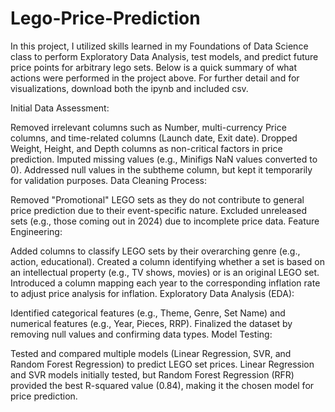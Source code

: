 # Lego-Price-Prediction

In this project, I utilized skills learned in my Foundations of Data Science class to perform Exploratory Data Analysis, test models, and predict future price points for arbitrary lego sets. Below is a quick summary of what actions were performed in the project above. For further detail and for visualizations, download both the ipynb and included csv. 

Initial Data Assessment:

Removed irrelevant columns such as Number, multi-currency Price columns, and time-related columns (Launch date, Exit date).
Dropped Weight, Height, and Depth columns as non-critical factors in price prediction.
Imputed missing values (e.g., Minifigs NaN values converted to 0).
Addressed null values in the subtheme column, but kept it temporarily for validation purposes.
Data Cleaning Process:

Removed "Promotional" LEGO sets as they do not contribute to general price prediction due to their event-specific nature.
Excluded unreleased sets (e.g., those coming out in 2024) due to incomplete price data.
Feature Engineering:

Added columns to classify LEGO sets by their overarching genre (e.g., action, educational).
Created a column identifying whether a set is based on an intellectual property (e.g., TV shows, movies) or is an original LEGO set.
Introduced a column mapping each year to the corresponding inflation rate to adjust price analysis for inflation.
Exploratory Data Analysis (EDA):

Identified categorical features (e.g., Theme, Genre, Set Name) and numerical features (e.g., Year, Pieces, RRP).
Finalized the dataset by removing null values and confirming data types.
Model Testing:

Tested and compared multiple models (Linear Regression, SVR, and Random Forest Regression) to predict LEGO set prices.
Linear Regression and SVR models initially tested, but Random Forest Regression (RFR) provided the best R-squared value (0.84), making it the chosen model for price prediction.
